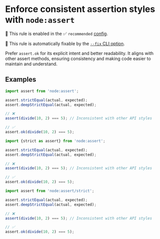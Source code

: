 # Enforce consistent assertion styles with `node:assert`

💼 This rule is enabled in the ✅ `recommended` [config](https://github.com/sindresorhus/eslint-plugin-unicorn#preset-configs-eslintconfigjs).

🔧 This rule is automatically fixable by the [`--fix` CLI option](https://eslint.org/docs/latest/user-guide/command-line-interface#--fix).

<!-- end auto-generated rule header -->
<!-- Do not manually modify this header. Run: `npm run fix:eslint-docs` -->

Prefer `assert.ok` for its explicit intent and better readability. It aligns with other assert methods, ensuring consistency and making code easier to maintain and understand.

## Examples

```js
import assert from 'node:assert';

assert.strictEqual(actual, expected);
assert.deepStrictEqual(actual, expected);

// ❌
assert(divide(10, 2) === 5); // Inconsistent with other API styles

// ✅
assert.ok(divide(10, 2) === 5);
```

```js
import {strict as assert} from 'node:assert';

assert.strictEqual(actual, expected);
assert.deepStrictEqual(actual, expected);

// ❌
assert(divide(10, 2) === 5); // Inconsistent with other API styles

// ✅
assert.ok(divide(10, 2) === 5);
```

```js
import assert from 'node:assert/strict';

assert.strictEqual(actual, expected);
assert.deepStrictEqual(actual, expected);

// ❌
assert(divide(10, 2) === 5); // Inconsistent with other API styles

// ✅
assert.ok(divide(10, 2) === 5);
```
